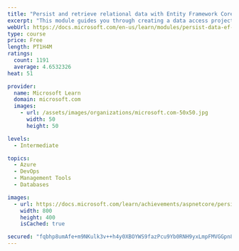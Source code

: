 ```yaml
---
title: "Persist and retrieve relational data with Entity Framework Core"
excerpt: "This module guides you through creating a data access project, connecting to a relational database, and writing CRUD queries."
webUrl: https://docs.microsoft.com/en-us/learn/modules/persist-data-ef-core/
type: course
price: Free
length: PT1H4M
ratings:
  count: 1191
  average: 4.6532326
heat: 51

provider:
  name: Microsoft Learn
  domain: microsoft.com
  images:
    - url: /assets/images/organizations/microsoft.com-50x50.jpg
      width: 50
      height: 50

levels:
  - Intermediate

topics:
  - Azure
  - DevOps
  - Management Tools
  - Databases

images:
  - url: https://docs.microsoft.com/learn/achievements/aspnetcore/persist-data-ef-core-social.png
    width: 800
    height: 400
    isCached: true

secured: "fqbhp8umAfe+m9NKulk3v++h4y0XBOYWS9fazPcu9Yb0RNH9yxLmpFMVGGpn8M1TayHNVdLDfsO3GmymbqDQtqrByEcKJLPHY3PYLtRW5TntcOChskoX91tm2y2xVje+biG52csdQWBk1d5tIU1vDv6ZWXpnldCIWOY7YaRXS+SjqUUgjUNBBc8xakBl8rVW7YF30hgxxQgOeqe8wGisQ4OFVwoiS6OTe4RwRQnTJZf/Em//wJlnl55LitoXD3chVIi3A8Pykb/R9BatklLiwr29hiQF2sFFJTa2NXl5J43jSyMox64zkzftVvegBiuuLgCWVWOrmHrWijH+OU0bS8h3y/styNvs/HTjUIM+QLDHUpEAkQQRD1KYbtNmragR+iQLa64QwZjZeSd+D5QpG9Xw66YIFVn5LGZBaCM01QY=;8vIhc/SwHmfeordTw7D09w=="
---
```


